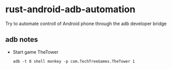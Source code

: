 # rust-android-adb-automation
Try to automate controll of Android phone through the adb developer bridge


## adb notes

 * Start game TheTower

       adb -t 8 shell monkey -p com.TechTreeGames.TheTower 1

       
